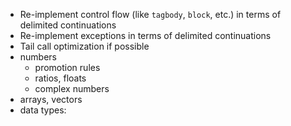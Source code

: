 - Re-implement control flow (like `tagbody`, `block`, etc.) in terms of delimited continuations
- Re-implement exceptions in terms of delimited continuations
- Tail call optimization if possible
- numbers
  - promotion rules
  - ratios, floats
  - complex numbers
- arrays, vectors
- data types:
